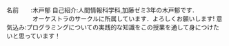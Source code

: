 名前　　:木戸郁
自己紹介:人間情報科学科,加藤ゼミ3年の木戸郁です．
　　　　 オーケストラのサークルに所属しています．よろしくお願いします!
意気込み:プログラミングについての実践的な知識をこの授業を通して身につけたいと思っています！